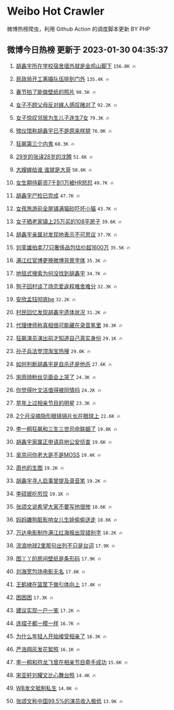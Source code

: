 # Weibo Hot Crawler 



微博热榜爬虫，利用 Github Action 的调度脚本更新 BY PHP 


## 微博今日热榜 更新于 2023-01-30 04:35:37 
1. [胡鑫宇所在学校宿舍墙外就是金鸡山脚下](https://s.weibo.com/weibo?q=%23%E8%83%A1%E9%91%AB%E5%AE%87%E6%89%80%E5%9C%A8%E5%AD%A6%E6%A0%A1%E5%AE%BF%E8%88%8D%E5%A2%99%E5%A4%96%E5%B0%B1%E6%98%AF%E9%87%91%E9%B8%A1%E5%B1%B1%E8%84%9A%E4%B8%8B%23&t=31&band_rank=1&Refer=top) `156.0K 🔥` 

1. [民政局开工离婚队伍排到门外](https://s.weibo.com/weibo?q=%23%E6%B0%91%E6%94%BF%E5%B1%80%E5%BC%80%E5%B7%A5%E7%A6%BB%E5%A9%9A%E9%98%9F%E4%BC%8D%E6%8E%92%E5%88%B0%E9%97%A8%E5%A4%96%23&t=31&band_rank=2&Refer=top) `135.4K 🔥` 

1. [春节拍了能做壁纸的照片](https://s.weibo.com/weibo?q=%23%E6%98%A5%E8%8A%82%E6%8B%8D%E4%BA%86%E8%83%BD%E5%81%9A%E5%A3%81%E7%BA%B8%E7%9A%84%E7%85%A7%E7%89%87%23&t=31&band_rank=3&Refer=top) `98.5K 🔥` 

1. [女子不顾父母反对嫁人感叹赌对了](https://s.weibo.com/weibo?q=%23%E5%A5%B3%E5%AD%90%E4%B8%8D%E9%A1%BE%E7%88%B6%E6%AF%8D%E5%8F%8D%E5%AF%B9%E5%AB%81%E4%BA%BA%E6%84%9F%E5%8F%B9%E8%B5%8C%E5%AF%B9%E4%BA%86%23&t=31&band_rank=4&Refer=top) `92.2K 🔥` 

1. [女子惊叹邻居为生儿子连生7女](https://s.weibo.com/weibo?q=%23%E5%A5%B3%E5%AD%90%E6%83%8A%E5%8F%B9%E9%82%BB%E5%B1%85%E4%B8%BA%E7%94%9F%E5%84%BF%E5%AD%90%E8%BF%9E%E7%94%9F7%E5%A5%B3%23&t=31&band_rank=5&Refer=top) `79.3K 🔥` 

1. [殡仪馆称胡鑫宇已不是原来样貌](https://s.weibo.com/weibo?q=%23%E6%AE%A1%E4%BB%AA%E9%A6%86%E7%A7%B0%E8%83%A1%E9%91%AB%E5%AE%87%E5%B7%B2%E4%B8%8D%E6%98%AF%E5%8E%9F%E6%9D%A5%E6%A0%B7%E8%B2%8C%23&t=31&band_rank=6&Refer=top) `76.0K 🔥` 

1. [狂飙第三个内鬼](https://s.weibo.com/weibo?q=%E7%8B%82%E9%A3%99%E7%AC%AC%E4%B8%89%E4%B8%AA%E5%86%85%E9%AC%BC&t=31&band_rank=7&Refer=top) `68.3K 🔥` 

1. [29岁的张译28岁的沈腾](https://s.weibo.com/weibo?q=%2329%E5%B2%81%E7%9A%84%E5%BC%A0%E8%AF%9128%E5%B2%81%E7%9A%84%E6%B2%88%E8%85%BE%23&t=31&band_rank=8&Refer=top) `51.6K 🔥` 

1. [大嫂嫁给谁 谁就是大哥](https://s.weibo.com/weibo?q=%E5%A4%A7%E5%AB%82%E5%AB%81%E7%BB%99%E8%B0%81%20%E8%B0%81%E5%B0%B1%E6%98%AF%E5%A4%A7%E5%93%A5&t=31&band_rank=9&Refer=top) `50.6K 🔥` 

1. [女生期待薪资7千到1万被HR怒怼](https://s.weibo.com/weibo?q=%23%E5%A5%B3%E7%94%9F%E6%9C%9F%E5%BE%85%E8%96%AA%E8%B5%847%E5%8D%83%E5%88%B01%E4%B8%87%E8%A2%ABHR%E6%80%92%E6%80%BC%23&t=31&band_rank=10&Refer=top) `49.7K 🔥` 

1. [胡鑫宇尸检已完成](https://s.weibo.com/weibo?q=%23%E8%83%A1%E9%91%AB%E5%AE%87%E5%B0%B8%E6%A3%80%E5%B7%B2%E5%AE%8C%E6%88%90%23&t=31&band_rank=11&Refer=top) `47.7K 🔥` 

1. [女孩旅游前全屋铺满猫砂吓坏小猫](https://s.weibo.com/weibo?q=%23%E5%A5%B3%E5%AD%A9%E6%97%85%E6%B8%B8%E5%89%8D%E5%85%A8%E5%B1%8B%E9%93%BA%E6%BB%A1%E7%8C%AB%E7%A0%82%E5%90%93%E5%9D%8F%E5%B0%8F%E7%8C%AB%23&t=31&band_rank=12&Refer=top) `43.7K 🔥` 

1. [女子晒老家镇上25万买的108平房子](https://s.weibo.com/weibo?q=%23%E5%A5%B3%E5%AD%90%E6%99%92%E8%80%81%E5%AE%B6%E9%95%87%E4%B8%8A25%E4%B8%87%E4%B9%B0%E7%9A%84108%E5%B9%B3%E6%88%BF%E5%AD%90%23&t=31&band_rank=13&Refer=top) `39.6K 🔥` 

1. [胡鑫宇亲属对发现地表示不可思议](https://s.weibo.com/weibo?q=%23%E8%83%A1%E9%91%AB%E5%AE%87%E4%BA%B2%E5%B1%9E%E5%AF%B9%E5%8F%91%E7%8E%B0%E5%9C%B0%E8%A1%A8%E7%A4%BA%E4%B8%8D%E5%8F%AF%E6%80%9D%E8%AE%AE%23&t=31&band_rank=14&Refer=top) `37.7K 🔥` 

1. [刘銮雄拍卖77只奢侈品包估价超1600万](https://s.weibo.com/weibo?q=%23%E5%88%98%E9%8A%AE%E9%9B%84%E6%8B%8D%E5%8D%9677%E5%8F%AA%E5%A5%A2%E4%BE%88%E5%93%81%E5%8C%85%E4%BC%B0%E4%BB%B7%E8%B6%851600%E4%B8%87%23&t=31&band_rank=15&Refer=top) `35.5K 🔥` 

1. [满江红官博更换微博背景字体](https://s.weibo.com/weibo?q=%23%E6%BB%A1%E6%B1%9F%E7%BA%A2%E5%AE%98%E5%8D%9A%E6%9B%B4%E6%8D%A2%E5%BE%AE%E5%8D%9A%E8%83%8C%E6%99%AF%E5%AD%97%E4%BD%93%23&t=31&band_rank=16&Refer=top) `35.3K 🔥` 

1. [地毯式搜索为何没找到胡鑫宇](https://s.weibo.com/weibo?q=%23%E5%9C%B0%E6%AF%AF%E5%BC%8F%E6%90%9C%E7%B4%A2%E4%B8%BA%E4%BD%95%E6%B2%A1%E6%89%BE%E5%88%B0%E8%83%A1%E9%91%AB%E5%AE%87%23&t=31&band_rank=17&Refer=top) `34.7K 🔥` 

1. [狗子回村谈了场恋爱返程难舍难分](https://s.weibo.com/weibo?q=%23%E7%8B%97%E5%AD%90%E5%9B%9E%E6%9D%91%E8%B0%88%E4%BA%86%E5%9C%BA%E6%81%8B%E7%88%B1%E8%BF%94%E7%A8%8B%E9%9A%BE%E8%88%8D%E9%9A%BE%E5%88%86%23&t=31&band_rank=18&Refer=top) `32.3K 🔥` 

1. [安欣孟钰彻底be](https://s.weibo.com/weibo?q=%23%E5%AE%89%E6%AC%A3%E5%AD%9F%E9%92%B0%E5%BD%BB%E5%BA%95be%23&t=31&band_rank=19&Refer=top) `32.2K 🔥` 

1. [村民回忆发现胡鑫宇遗体状况](https://s.weibo.com/weibo?q=%23%E6%9D%91%E6%B0%91%E5%9B%9E%E5%BF%86%E5%8F%91%E7%8E%B0%E8%83%A1%E9%91%AB%E5%AE%87%E9%81%97%E4%BD%93%E7%8A%B6%E5%86%B5%23&t=31&band_rank=20&Refer=top) `31.2K 🔥` 

1. [代理律师称真相很可能藏在录音笔里](https://s.weibo.com/weibo?q=%23%E4%BB%A3%E7%90%86%E5%BE%8B%E5%B8%88%E7%A7%B0%E7%9C%9F%E7%9B%B8%E5%BE%88%E5%8F%AF%E8%83%BD%E8%97%8F%E5%9C%A8%E5%BD%95%E9%9F%B3%E7%AC%94%E9%87%8C%23&t=31&band_rank=21&Refer=top) `30.3K 🔥` 

1. [狂飙演员演出前才知道自己真实身份](https://s.weibo.com/weibo?q=%23%E7%8B%82%E9%A3%99%E6%BC%94%E5%91%98%E6%BC%94%E5%87%BA%E5%89%8D%E6%89%8D%E7%9F%A5%E9%81%93%E8%87%AA%E5%B7%B1%E7%9C%9F%E5%AE%9E%E8%BA%AB%E4%BB%BD%23&t=31&band_rank=22&Refer=top) `29.1K 🔥` 

1. [孙子兵法登顶淘宝热搜](https://s.weibo.com/weibo?q=%23%E5%AD%99%E5%AD%90%E5%85%B5%E6%B3%95%E7%99%BB%E9%A1%B6%E6%B7%98%E5%AE%9D%E7%83%AD%E6%90%9C%23&t=31&band_rank=23&Refer=top) `29.0K 🔥` 

1. [如何判断胡鑫宇是自杀还是他杀](https://s.weibo.com/weibo?q=%23%E5%A6%82%E4%BD%95%E5%88%A4%E6%96%AD%E8%83%A1%E9%91%AB%E5%AE%87%E6%98%AF%E8%87%AA%E6%9D%80%E8%BF%98%E6%98%AF%E4%BB%96%E6%9D%80%23&t=31&band_rank=24&Refer=top) `27.6K 🔥` 

1. [宋雨琦粉丝见面会上哭了](https://s.weibo.com/weibo?q=%23%E5%AE%8B%E9%9B%A8%E7%90%A6%E7%B2%89%E4%B8%9D%E8%A7%81%E9%9D%A2%E4%BC%9A%E4%B8%8A%E5%93%AD%E4%BA%86%23&t=31&band_rank=25&Refer=top) `24.3K 🔥` 

1. [你觉得叶文洁值得被同情吗](https://s.weibo.com/weibo?q=%23%E4%BD%A0%E8%A7%89%E5%BE%97%E5%8F%B6%E6%96%87%E6%B4%81%E5%80%BC%E5%BE%97%E8%A2%AB%E5%90%8C%E6%83%85%E5%90%97%23&t=31&band_rank=26&Refer=top) `24.2K 🔥` 

1. [早年上过相亲节目的明星](https://s.weibo.com/weibo?q=%23%E6%97%A9%E5%B9%B4%E4%B8%8A%E8%BF%87%E7%9B%B8%E4%BA%B2%E8%8A%82%E7%9B%AE%E7%9A%84%E6%98%8E%E6%98%9F%23&t=31&band_rank=27&Refer=top) `23.3K 🔥` 

1. [2个月没摘隐形眼镜镜片长在眼球上](https://s.weibo.com/weibo?q=%232%E4%B8%AA%E6%9C%88%E6%B2%A1%E6%91%98%E9%9A%90%E5%BD%A2%E7%9C%BC%E9%95%9C%E9%95%9C%E7%89%87%E9%95%BF%E5%9C%A8%E7%9C%BC%E7%90%83%E4%B8%8A%23&t=31&band_rank=28&Refer=top) `22.6K 🔥` 

1. [李一桐狂飙和三生三世司命联姻了](https://s.weibo.com/weibo?q=%23%E6%9D%8E%E4%B8%80%E6%A1%90%E7%8B%82%E9%A3%99%E5%92%8C%E4%B8%89%E7%94%9F%E4%B8%89%E4%B8%96%E5%8F%B8%E5%91%BD%E8%81%94%E5%A7%BB%E4%BA%86%23&t=31&band_rank=29&Refer=top) `19.8K 🔥` 

1. [胡鑫宇家属正申请异地公安侦查](https://s.weibo.com/weibo?q=%23%E8%83%A1%E9%91%AB%E5%AE%87%E5%AE%B6%E5%B1%9E%E6%AD%A3%E7%94%B3%E8%AF%B7%E5%BC%82%E5%9C%B0%E5%85%AC%E5%AE%89%E4%BE%A6%E6%9F%A5%23&t=31&band_rank=30&Refer=top) `19.6K 🔥` 

1. [吴京问你老大是不是MOSS](https://s.weibo.com/weibo?q=%23%E5%90%B4%E4%BA%AC%E9%97%AE%E4%BD%A0%E8%80%81%E5%A4%A7%E6%98%AF%E4%B8%8D%E6%98%AFMOSS%23&t=31&band_rank=31&Refer=top) `19.4K 🔥` 

1. [周也的生图](https://s.weibo.com/weibo?q=%23%E5%91%A8%E4%B9%9F%E7%9A%84%E7%94%9F%E5%9B%BE%23&t=31&band_rank=32&Refer=top) `19.2K 🔥` 

1. [胡鑫宇寻人启事曾提及录音笔](https://s.weibo.com/weibo?q=%23%E8%83%A1%E9%91%AB%E5%AE%87%E5%AF%BB%E4%BA%BA%E5%90%AF%E4%BA%8B%E6%9B%BE%E6%8F%90%E5%8F%8A%E5%BD%95%E9%9F%B3%E7%AC%94%23&t=31&band_rank=33&Refer=top) `19.2K 🔥` 

1. [李硕珉吃煎饺](https://s.weibo.com/weibo?q=%23%E6%9D%8E%E7%A1%95%E7%8F%89%E5%90%83%E7%85%8E%E9%A5%BA%23&t=31&band_rank=34&Refer=top) `19.1K 🔥` 

1. [张颂文说希望大家不要写他很惨](https://s.weibo.com/weibo?q=%23%E5%BC%A0%E9%A2%82%E6%96%87%E8%AF%B4%E5%B8%8C%E6%9C%9B%E5%A4%A7%E5%AE%B6%E4%B8%8D%E8%A6%81%E5%86%99%E4%BB%96%E5%BE%88%E6%83%A8%23&t=31&band_rank=35&Refer=top) `18.6K 🔥` 

1. [妈妈嫌狗脏影响女儿生娃偷偷送走](https://s.weibo.com/weibo?q=%23%E5%A6%88%E5%A6%88%E5%AB%8C%E7%8B%97%E8%84%8F%E5%BD%B1%E5%93%8D%E5%A5%B3%E5%84%BF%E7%94%9F%E5%A8%83%E5%81%B7%E5%81%B7%E9%80%81%E8%B5%B0%23&t=31&band_rank=36&Refer=top) `18.6K 🔥` 

1. [万达电影制作满江红海报出现错别字](https://s.weibo.com/weibo?q=%23%E4%B8%87%E8%BE%BE%E7%94%B5%E5%BD%B1%E5%88%B6%E4%BD%9C%E6%BB%A1%E6%B1%9F%E7%BA%A2%E6%B5%B7%E6%8A%A5%E5%87%BA%E7%8E%B0%E9%94%99%E5%88%AB%E5%AD%97%23&t=31&band_rank=37&Refer=top) `18.2K 🔥` 

1. [流浪地球2里那句出列不只是台词](https://s.weibo.com/weibo?q=%23%E6%B5%81%E6%B5%AA%E5%9C%B0%E7%90%832%E9%87%8C%E9%82%A3%E5%8F%A5%E5%87%BA%E5%88%97%E4%B8%8D%E5%8F%AA%E6%98%AF%E5%8F%B0%E8%AF%8D%23&t=31&band_rank=38&Refer=top) `17.9K 🔥` 

1. [图丫丫的房间壁纸是条形码](https://s.weibo.com/weibo?q=%23%E5%9B%BE%E4%B8%AB%E4%B8%AB%E7%9A%84%E6%88%BF%E9%97%B4%E5%A3%81%E7%BA%B8%E6%98%AF%E6%9D%A1%E5%BD%A2%E7%A0%81%23&t=31&band_rank=39&Refer=top) `17.9K 🔥` 

1. [刘海宽包场电影无名](https://s.weibo.com/weibo?q=%23%E5%88%98%E6%B5%B7%E5%AE%BD%E5%8C%85%E5%9C%BA%E7%94%B5%E5%BD%B1%E6%97%A0%E5%90%8D%23&t=31&band_rank=40&Refer=top) `17.6K 🔥` 

1. [王鹤棣在篮筐下做引体向上](https://s.weibo.com/weibo?q=%23%E7%8E%8B%E9%B9%A4%E6%A3%A3%E5%9C%A8%E7%AF%AE%E7%AD%90%E4%B8%8B%E5%81%9A%E5%BC%95%E4%BD%93%E5%90%91%E4%B8%8A%23&t=31&band_rank=41&Refer=top) `17.4K 🔥` 

1. [困困困](https://s.weibo.com/weibo?q=%E5%9B%B0%E5%9B%B0%E5%9B%B0&t=31&band_rank=42&Refer=top) `17.3K 🔥` 

1. [建议实现一户一笨](https://s.weibo.com/weibo?q=%23%E5%BB%BA%E8%AE%AE%E5%AE%9E%E7%8E%B0%E4%B8%80%E6%88%B7%E4%B8%80%E7%AC%A8%23&t=31&band_rank=43&Refer=top) `17.2K 🔥` 

1. [连褶子都一模一样](https://s.weibo.com/weibo?q=%23%E8%BF%9E%E8%A4%B6%E5%AD%90%E9%83%BD%E4%B8%80%E6%A8%A1%E4%B8%80%E6%A0%B7%23&t=31&band_rank=44&Refer=top) `16.7K 🔥` 

1. [为什么年轻人开始接受相亲了](https://s.weibo.com/weibo?q=%23%E4%B8%BA%E4%BB%80%E4%B9%88%E5%B9%B4%E8%BD%BB%E4%BA%BA%E5%BC%80%E5%A7%8B%E6%8E%A5%E5%8F%97%E7%9B%B8%E4%BA%B2%E4%BA%86%23&t=31&band_rank=45&Refer=top) `16.3K 🔥` 

1. [严浩翔灰发花絮照](https://s.weibo.com/weibo?q=%23%E4%B8%A5%E6%B5%A9%E7%BF%94%E7%81%B0%E5%8F%91%E8%8A%B1%E7%B5%AE%E7%85%A7%23&t=31&band_rank=46&Refer=top) `16.1K 🔥` 

1. [李一桐和符龙飞曾在相亲节目牵手成功](https://s.weibo.com/weibo?q=%23%E6%9D%8E%E4%B8%80%E6%A1%90%E5%92%8C%E7%AC%A6%E9%BE%99%E9%A3%9E%E6%9B%BE%E5%9C%A8%E7%9B%B8%E4%BA%B2%E8%8A%82%E7%9B%AE%E7%89%B5%E6%89%8B%E6%88%90%E5%8A%9F%23&t=31&band_rank=47&Refer=top) `15.6K 🔥` 

1. [宋亚轩刘耀文比心舞台照](https://s.weibo.com/weibo?q=%23%E5%AE%8B%E4%BA%9A%E8%BD%A9%E5%88%98%E8%80%80%E6%96%87%E6%AF%94%E5%BF%83%E8%88%9E%E5%8F%B0%E7%85%A7%23&t=31&band_rank=48&Refer=top) `14.4K 🔥` 

1. [WB发文抵制私生](https://s.weibo.com/weibo?q=%23WB%E5%8F%91%E6%96%87%E6%8A%B5%E5%88%B6%E7%A7%81%E7%94%9F%23&t=31&band_rank=49&Refer=top) `14.0K 🔥` 

1. [张颂文称中国99.5%的演员收入极低](https://s.weibo.com/weibo?q=%23%E5%BC%A0%E9%A2%82%E6%96%87%E7%A7%B0%E4%B8%AD%E5%9B%BD99.5%25%E7%9A%84%E6%BC%94%E5%91%98%E6%94%B6%E5%85%A5%E6%9E%81%E4%BD%8E%23&t=31&band_rank=50&Refer=top) `13.9K 🔥` 

